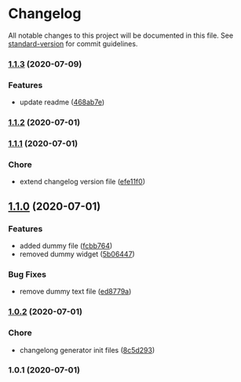 # Changelog

All notable changes to this project will be documented in this file. See [standard-version](https://github.com/conventional-changelog/standard-version) for commit guidelines.

### [1.1.3](https://github.com/KrzysztofLen/Travel_UI/compare/v1.1.2...v1.1.3) (2020-07-09)


### Features

* update readme ([468ab7e](https://github.com/KrzysztofLen/Travel_UI/commit/468ab7efb23a7a86f84e561141a1b2b32ca81735))

### [1.1.2](https://github.com/KrzysztofLen/Travel_UI/compare/v1.1.1...v1.1.2) (2020-07-01)

### [1.1.1](https://github.com/KrzysztofLen/Travel_UI/compare/v1.1.0...v1.1.1) (2020-07-01)


### Chore

* extend changelog version file ([efe11f0](https://github.com/KrzysztofLen/Travel_UI/commit/efe11f0bc87ab21236a0df30455deffa66779c22))

## [1.1.0](https://github.com/KrzysztofLen/Travel_UI/compare/v1.0.2...v1.1.0) (2020-07-01)


### Features

* added dummy file ([fcbb764](https://github.com/KrzysztofLen/Travel_UI/commit/fcbb764fd1c02ecaf0db28905c6444313476016d))
* removed dummy widget ([5b06447](https://github.com/KrzysztofLen/Travel_UI/commit/5b0644721c7f8c1cd075984c3631d9184b2a95d6))


### Bug Fixes

* remove dummy text file ([ed8779a](https://github.com/KrzysztofLen/Travel_UI/commit/ed8779a582491d8ab5f28701cefc4856034515e5))

### [1.0.2](https://github.com/KrzysztofLen/Travel_UI/compare/v1.0.1...v1.0.2) (2020-07-01)


### Chore

* changelong generator init files ([8c5d293](https://github.com/KrzysztofLen/Travel_UI/commit/8c5d293815435e12c218c4a7c7c03752968a8344))

### 1.0.1 (2020-07-01)
